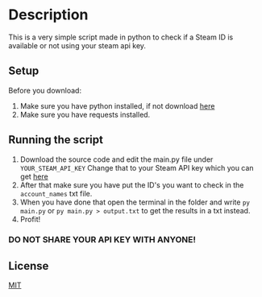 # Description

This is a very simple script made in python to check if a Steam ID is available or not using your steam api key.

## Setup
Before you download:
1. Make sure you have python installed, if not download [here](https://www.python.org/downloads/)
2. Make sure you have requests installed.
## Running the script
1. Download the source code and edit the main.py file under `YOUR_STEAM_API_KEY` Change that to your Steam API key which you can get [here](https://steamcommunity.com/dev/apikey)
2. After that make sure you have put the ID's you want to check in the ```account_names``` txt file.
3. When you have done that open the terminal in the folder and write ```py main.py``` or ```py main.py > output.txt``` to get the results in a txt instead.
4. Profit!

### DO NOT SHARE YOUR API KEY WITH ANYONE!



## License

[MIT](https://github.com/SatchelBearer/steam-id-checker/blob/main/LICENSE)
